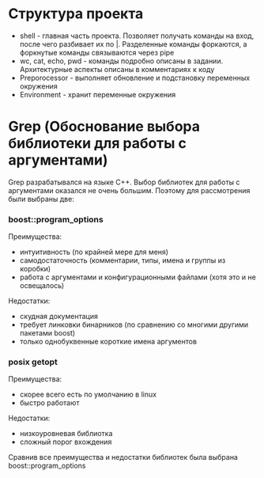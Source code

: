 # Структура проекта
* shell - главная часть проекта. Позволяет получать команды на вход, после чего разбивает их по |. Разделенные команды форкаются, а форкнутые команды связываются через pipe
* wc, cat, echo, pwd - команды подробно описаны в задании. Архитектурные аспекты описаны в комментариях к коду
* Preporocessor - выполняет обновление и подстановку переменных окружения
* Environment - хранит переменные окружения

# Grep (Обоснование выбора библиотеки для работы с аргументами)
Grep разрабатывался на языке C++. Выбор библиотек для работы с аргументами оказался не очень большим. Поэтому для рассмотрения были выбраны две:
### boost::program_options

Преимущества:
- интуитивность (по крайней мере для меня)
- самодостаточность (комментарии, типы, имена и группы из коробки)
- работа с аргументами и конфигурационными файлами (хотя это и не освещалось)

Недостатки:
- скудная документация
- требует линковки бинарников (по сравнению со многими другими пакетами boost)
- только однобуквенные короткие имена аргументов


### posix getopt

Преимущества:
- скорее всего есть по умолчанию в linux
- быстро работают

Недостатки:
- низкоуровневая библиотка
- сложный порог вхождения

Сравнив все преимущества и недостатки библиотек была выбрана boost::program_options

